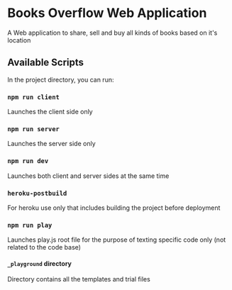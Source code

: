 # Books Overflow Web Application

A Web application to share, sell and buy all kinds of books based on it's location

## Available Scripts

In the project directory, you can run:

### `npm run client`

Launches the client side only

### `npm run server`

Launches the server side only

### `npm run dev`

Launches both client and server sides at the same time

### `heroku-postbuild`

For heroku use only that includes building the project before deployment

### `npm run play`

Launches play.js root file for the purpose of texting specific code only (not related to the code base)

#### `_playground` directory

Directory contains all the templates and trial files
